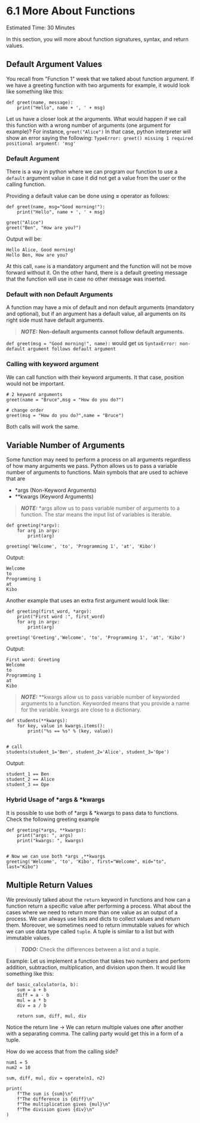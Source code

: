 # 6.1 More About Functions

Estimated Time: 30 Minutes

In this section, you will more about function signatures, syntax, and return values.

## Default Argument Values
You recall from "Function 1" week that we talked about function argument. If we have a greeting function with two arguments for example, it would look like something like this:
```
def greet(name, message):
    print("Hello", name + ', ' + msg)
```

Let us have a closer look at the arguments. What would happen if we call this function with a wrong number of arguments (one argument for example)? For instance, `greet("Alice")`
In that case, python interpreter will show an error saying the following:
```TypeError: greet() missing 1 required positional argument: 'msg'```

### Default Argument
There is a way in python where we can program our function to use a `default` argument value in case it did not get a value from the user or the calling function.

Providing a default value can be done using **=** operator as follows:
```
def greet(name, msg="Good morning!"):
    print("Hello", name + ', ' + msg)

greet("Alice")
greet("Ben", "How are you?")
```

Output will be:
```
Hello Alice, Good morning!
Hello Ben, How are you?
```
At this call, `name` is a mandatory argument and the function will not be move forward without it. On the other hand, there is a default greeting message that the function will use in case no other message was inserted.

### Default with non Default Arguments
A function may have a mix of default and non default arguments (mandatory and optional), but if an argument has a default value, all arguments on its right side must have default arguments.


> **_NOTE:_**  **Non-default arguments cannot follow default arguments.**

`def greet(msg = "Good morning!", name):` would get us `SyntaxError: non-default argument follows default argument`

### Calling with keyword argument
We can call function with their keyword arguments. It that case, position would not be important.
```
# 2 keyword arguments
greet(name = "Bruce",msg = "How do you do?")

# change order
greet(msg = "How do you do?",name = "Bruce") 
```
Both calls will work the same.

## Variable Number of Arguments
Some function may need to perform a process on all arguments regardless of how many arguments we pass.
Python allows us to pass a variable number of arguments to functions. Main symbols that are used to achieve that are 
-  *args (Non-Keyword Arguments)
- **kwargs (Keyword Arguments)

> **_NOTE:_**  *args allow us to pass variable number of arguments to a function. The star means the input list of variables is iterable.

```
def greeting(*argv):
    for arg in argv:
        print(arg)

greeting('Welcome', 'to', 'Programming 1', 'at', 'Kibo')
```
Output:

```
Welcome 
to 
Programming 1 
at 
Kibo
```

Another example that uses an extra first argument would look like:
```
def greeting(first_word, *argv):
    print("First word :", first_word)
    for arg in argv:
        print(arg)

greeting('Greeting','Welcome', 'to', 'Programming 1', 'at', 'Kibo')
```
Output:

```
First word: Greeting
Welcome 
to 
Programming 1 
at 
Kibo
```

> **_NOTE:_**  **kwargs allow us to pass variable number of keyworded arguments to a function. Keyworded means that you provide a name for the variable. kwargs are close to a dictionary.

```
def students(**kwargs):
    for key, value in kwargs.items():
        print("%s == %s" % (key, value))
 
 
# call
students(student_1='Ben', student_2='Alice', student_3='Ope')
```
Output:

```
student_1 == Ben
student_2 == Alice
student_3 == Ope
```

### Hybrid Usage of *args & *kwargs
It is possible to use both of *args & *kwargs to pass data to functions. Check the following greeting example
```
def greeting(*args, **kwargs):
    print("args: ", args)
    print("kwargs: ", kwargs)
 
 
# Now we can use both *args ,**kwargs
greeting('Welcome', 'to', 'Kibo', first="Welcome", mid="to", last="Kibo")
```

## Multiple Return Values
We previously talked about the `return` keyword in functions and how can a function return a specific value after performing a process.
What about the cases where we need to return more than one value as an output of a process. We can always use lists and dicts to collect values and return them.
Moreover, we sometimes need to return immutable values for which we can use data type called `tuple`. A tuple is similar to a list but with immutable values.

> **_TODO:_**  Check the differences between a list and a tuple.

Example:
Let us implement a function that takes two numbers and perform addition, subtraction, multiplication, and division upon them.
It would like something like this:

```
def basic_calculator(a, b):
    sum = a + b
    diff = a - b
    mul = a * b
    div = a / b

    return sum, diff, mul, div
```

Notice the return line -> We can return multiple values one after another with a separating comma. The calling party would get this in a form of a tuple.

How do we access that from the calling side?

```
num1 = 5
num2 = 10

sum, diff, mul, div = operate(n1, n2)

print(
    f"The sum is {sum}\n"
    f"The difference is {diff}\n"
    f"The multiplication gives {mul}\n"
    f"The division gives {div}\n"
)
```